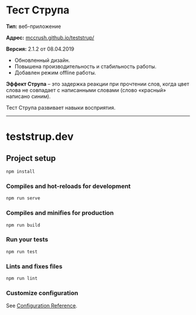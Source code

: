 # Тест Струпа

**Тип:** веб-приложение

**Адрес:** [mccrush.github.io/teststrup/](https://mccrush.github.io/teststrup/)

**Версия:** 2.1.2 от 08.04.2019

- Обновленный дизайн.
- Повышена производительность и стабильность работы.
- Добавлен режим offline работы.

**Эффект Струпа** – это задержка реакции при прочтении слов, когда цвет слова не совпадает с написанными словами (слово «красный» написано синим).

Тест Струпа развивает навыки восприятия.

---

# teststrup.dev

## Project setup
```
npm install
```

### Compiles and hot-reloads for development
```
npm run serve
```

### Compiles and minifies for production
```
npm run build
```

### Run your tests
```
npm run test
```

### Lints and fixes files
```
npm run lint
```

### Customize configuration
See [Configuration Reference](https://cli.vuejs.org/config/).
